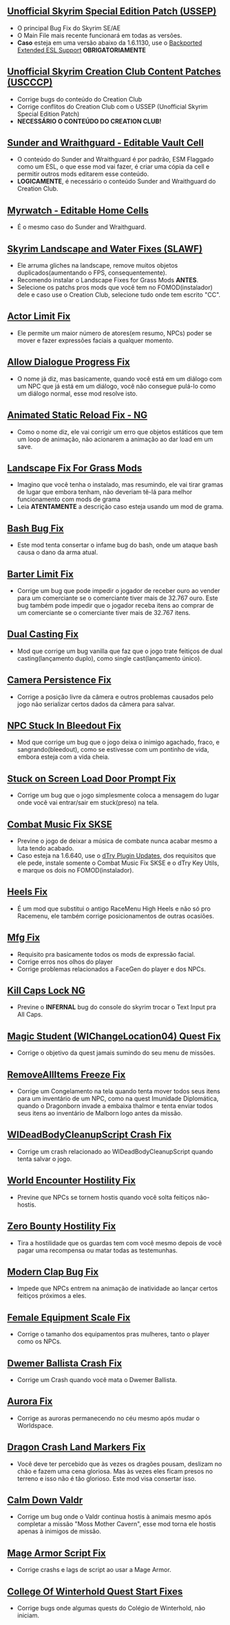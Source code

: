 ## [Unofficial Skyrim Special Edition Patch (USSEP)](https://www.nexusmods.com/skyrimspecialedition/mods/266)
- O principal Bug Fix do Skyrim SE/AE
- O Main File mais recente funcionará em todas as versões.
- **Caso** esteja em uma versão abaixo da 1.6.1130, use o [Backported Extended ESL Support](https://www.nexusmods.com/skyrimspecialedition/mods/106441) **OBRIGATORIAMENTE**


## [Unofficial Skyrim Creation Club Content Patches (USCCCP)](https://www.nexusmods.com/skyrimspecialedition/mods/18975)
- Corrige bugs do conteúdo do Creation Club
- Corrige conflitos do Creation Club com o USSEP (Unofficial Skyrim Special Edition Patch)
- **NECESSÁRIO O CONTEÚDO DO CREATION CLUB!** 
## [Sunder and Wraithguard - Editable Vault Cell](https://www.nexusmods.com/skyrimspecialedition/mods/59083)
- O conteúdo do Sunder and Wraithguard é por padrão, ESM Flaggado como um ESL, o que esse mod vai fazer, é criar uma cópia da cell e permitir outros mods editarem esse conteúdo.
- **LOGICAMENTE**, é necessário o conteúdo Sunder and Wraithguard do Creation Club.
## [Myrwatch - Editable Home Cells](https://www.nexusmods.com/skyrimspecialedition/mods/64108)
- É o mesmo caso do Sunder and Wraithguard. 
## [Skyrim Landscape and Water Fixes (SLAWF)](https://www.nexusmods.com/skyrimspecialedition/mods/26138)
- Ele arruma gliches na landscape, remove muitos objetos duplicados(aumentando o FPS, consequentemente).
- Recomendo instalar o Landscape Fixes for Grass Mods **ANTES**.
- Selecione os patchs pros mods que você tem no FOMOD(instalador) dele e caso use o Creation Club, selecione tudo onde tem escrito "CC".
## [Actor Limit Fix](https://www.nexusmods.com/skyrimspecialedition/mods/32349)
- Ele permite um maior número de atores(em resumo, NPCs) poder se mover e fazer expressões faciais a qualquer momento.
## [Allow Dialogue Progress Fix](https://www.nexusmods.com/skyrimspecialedition/mods/67433)
- O nome já diz, mas basicamente, quando você está em um diálogo com um NPC que já está em um diálogo, você não consegue pulá-lo como um diálogo normal, esse mod resolve isto.
## [Animated Static Reload Fix - NG](https://www.nexusmods.com/skyrimspecialedition/mods/69331)
- Como o nome diz, ele vai corrigir um erro que objetos estáticos que tem um loop de animação, não acionarem a animação ao dar load em um save.
## [Landscape Fix For Grass Mods](https://www.nexusmods.com/skyrimspecialedition/mods/9005)
- Imagino que você tenha o instalado, mas resumindo, ele vai tirar gramas de lugar que embora tenham, não deveriam tê-lá para melhor funcionamento com mods de grama
- Leia **ATENTAMENTE** a descrição caso esteja usando um mod de grama.
## [Bash Bug Fix](https://www.nexusmods.com/skyrimspecialedition/mods/83581)
- Este mod tenta consertar o infame bug do bash, onde um ataque bash causa o dano da arma atual.
## [Barter Limit Fix](https://www.nexusmods.com/skyrimspecialedition/mods/77173)
- Corrige um bug que pode impedir o jogador de receber ouro ao vender para um comerciante se o comerciante tiver mais de 32.767 ouro. Este bug também pode impedir que o jogador receba itens ao comprar de um comerciante se o comerciante tiver mais de 32.767 itens.
## [Dual Casting Fix](https://www.nexusmods.com/skyrimspecialedition/mods/92454)
- Mod que corrige um bug vanilla que faz que o jogo trate feitiços de dual casting(lançamento duplo), como single cast(lançamento único).
## [Camera Persistence Fix](https://www.nexusmods.com/skyrimspecialedition/mods/94490)
- Corrige a posição livre da câmera e outros problemas causados ​​pelo jogo não serializar certos dados da câmera para salvar.
## [NPC Stuck In Bleedout Fix](https://www.nexusmods.com/skyrimspecialedition/mods/95489)
- Mod que corrige um bug que o jogo deixa o inimigo agachado, fraco, e sangrando(bleedout), como se estivesse com um pontinho de vida, embora esteja com a vida cheia.
## [Stuck on Screen Load Door Prompt Fix](https://www.nexusmods.com/skyrimspecialedition/mods/96531)
- Corrige um bug que o jogo simplesmente coloca a mensagem do lugar onde você vai entrar/sair em stuck(preso) na tela.
## [Combat Music Fix SKSE](https://www.nexusmods.com/skyrimspecialedition/mods/67015)
- Previne o jogo de deixar a música de combate nunca acabar mesmo a luta tendo acabado.
- Caso esteja na 1.6.640, use o [dTry Plugin Updates](https://www.nexusmods.com/skyrimspecialedition/mods/85740), dos requisitos que ele pede, instale somente o Combat Music Fix SKSE e o dTry Key Utils, e marque os dois no FOMOD(instalador).
## [Heels Fix](https://www.nexusmods.com/skyrimspecialedition/mods/64442)
- É um mod que substitui o antigo RaceMenu High Heels e não só pro Racemenu, ele também corrige posicionamentos de outras ocasiões.
## [Mfg Fix](https://www.nexusmods.com/skyrimspecialedition/mods/11669)
- Requisito pra basicamente todos os mods de expressão facial.
- Corrige erros nos olhos do player
- Corrige problemas relacionados a FaceGen do player e dos NPCs.
## [Kill Caps Lock NG](https://www.nexusmods.com/skyrimspecialedition/mods/99090)
- Previne o **INFERNAL** bug do console do skyrim trocar o Text Input pra All Caps.
## [Magic Student (WIChangeLocation04) Quest Fix](https://www.nexusmods.com/skyrimspecialedition/mods/80676)
- Corrige o objetivo da quest jamais sumindo do seu menu de missões.
## [RemoveAllItems Freeze Fix](https://www.nexusmods.com/skyrimspecialedition/mods/90734)
- Corrige um Congelamento na tela quando tenta mover todos seus itens para um inventário de um NPC, como na quest Imunidade Diplomática, quando o Dragonborn invade a embaixa thalmor e tenta enviar todos seus itens ao inventário de Malborn logo antes da missão.
## [WIDeadBodyCleanupScript Crash Fix](https://www.nexusmods.com/skyrimspecialedition/mods/62413)
- Corrige um crash relacionado ao WIDeadBodyCleanupScript quando tenta salvar o jogo.
## [World Encounter Hostility Fix](https://www.nexusmods.com/skyrimspecialedition/mods/91403)
- Previne que NPCs se tornem hostis quando você solta feitiços não-hostis.
## [Zero Bounty Hostility Fix](https://www.nexusmods.com/skyrimspecialedition/mods/95989)
- Tira a hostilidade que os guardas tem com você mesmo depois de você pagar uma recompensa ou matar todas as testemunhas. 
## [Modern Clap Bug Fix](https://www.nexusmods.com/skyrimspecialedition/mods/38621)
- Impede que NPCs entrem na animação de inatividade ao lançar certos feitiços próximos a eles.
## [Female Equipment Scale Fix](https://www.nexusmods.com/skyrimspecialedition/mods/99387)
- Corrige o tamanho dos equipamentos pras mulheres, tanto o player como os NPCs.
## [Dwemer Ballista Crash Fix](https://www.nexusmods.com/skyrimspecialedition/mods/73859)
- Corrige um Crash quando você mata o Dwemer Ballista.
## [Aurora Fix](https://www.nexusmods.com/skyrimspecialedition/mods/77834)
- Corrige as auroras permanecendo no céu mesmo após mudar o Worldspace.
## [Dragon Crash Land Markers Fix](https://www.nexusmods.com/skyrimspecialedition/mods/98702)
- Você deve ter percebido que às vezes os dragões pousam, deslizam no chão e fazem uma cena gloriosa. Mas às vezes eles ficam presos no terreno e isso não é tão glorioso. Este mod visa consertar isso.
## [Calm Down Valdr](https://www.nexusmods.com/skyrimspecialedition/mods/33058)
- Corrige um bug onde o Valdr continua hostis à animais mesmo após completar a missão "Moss Mother Cavern", esse mod torna ele hostis apenas à inimigos de missão.
## [Mage Armor Script Fix](https://www.nexusmods.com/skyrimspecialedition/mods/58862)
- Corrige crashs e lags de script ao usar a Mage Armor.
## [College Of Winterhold Quest Start Fixes](https://www.nexusmods.com/skyrimspecialedition/mods/53817)
- Corrige bugs onde algumas quests do Colégio de Winterhold, não iniciam.
